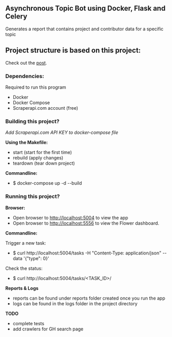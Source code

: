 ## Asynchronous Topic Bot using Docker, Flask and Celery

Generates a report that contains project and contributor data for a specific topic 

## Project structure is based on this project:

Check out the [post](https://testdriven.io/blog/flask-and-celery/).

### Dependencies:
Required to run this program
 - Docker
 - Docker Compose
 - Scraperapi.com account (free)


### Building this project?
_Add Scraperapi.com API KEY to docker-compose file_

**Using the Makefile:** 

 - start (start for the first time)
 - rebuild (apply changes)
 - teardown (tear down project)


**Commandline:**
 - $ docker-compose up -d --build

### Running this project?
**Browser:**

 - Open browser to [http://localhost:5004](http://localhost:5004) to view the app
 - Open browser to [http://localhost:5556](http://localhost:5556) to view the Flower dashboard.


**Commandline:**

Trigger a new task:
 - $ curl http://localhost:5004/tasks -H "Content-Type: application/json" --data '{"type": 0}'


Check the status:
 - $ curl http://localhost:5004/tasks/<TASK_ID>/

**Reports & Logs**
 - reports can be found under reports folder created once you run the app
 - logs can be found in the logs folder in the project directory 

**TODO**
 - complete tests
 - add crawlers for GH search page

